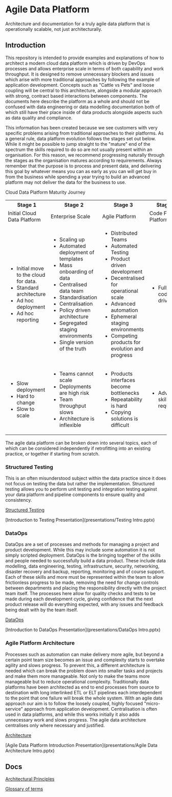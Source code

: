 # Agile Data Platform

Architecture and documentation for a truly agile data platform that is operationally scalable, not just architecturally.

## Introduction

This repository is intended to provide examples and explanations of how to architect a modern cloud data platform which is driven by DevOps processes and allows enterprise scale in terms of both capability and work throughput. It is designed to remove unnecessary blockers and issues which arise with more traditional approaches by following the example of application development. Concepts such as "Cattle vs Pets" and loose coupling will be central to this architecture, alongside a modular approach with strong, contract based interactions between components. The documents here describe the platform as a whole and should not be confused with data engineering or data modelling documentation both of which still have their place inside of data products alongside aspects such as data quality and compliance.

This information has been created because we see customers with very specific problems arising from traditional approaches to their platforms. As a general rule, data platform evolution follows the stages set out below. While it might be possible to jump straight to the "mature" end of the spectrum the skills required to do so are not usually present within an organisation. For this reason, we recommend progressing naturally through the stages as the organisation matures according to requirements. Always remember that the purpose is to process and present data, and delivering this goal by whatever means you can as early as you can will get buy in from the business while spending a year trying to build an advanced platform may not deliver the data for the business to use.

Cloud Data Platform Maturity Journey
<table>
  <tr>
    <th>Stage 1</th>
    <th>Stage 2</th>
    <th>Stage 3</th>
    <th>Stage 4</th>
  </tr>
  <tr>
    <td>Initial Cloud Data Platform</td>
    <td>Enterprise Scale</td>
    <td>Agile Platform</td>
    <td>Code First Platform</td>
  </tr>
  <tr>
    <td>
      <ul>
        <li>Initial move to the cloud for data.</li>
        <li>Standard architecture</li>
        <li>Ad hoc deployment</li>
        <li>Ad hoc reporting</li>
      </ul>
    </td>
    <td>
      <ul>
        <li>Scaling up</li>
        <li>Automated deployment of templates</li>
        <li>Mass onboarding of data</li>
        <li>Centralised data team</li>
        <li>Standardisation</li>
        <li>Centralisation</li>
        <li>Policy driven architecture</li>
        <li>Segregated staging environments</li>
        <li>Single version of the truth</li>
      </ul>
    </td>
    <td>
      <ul>
        <li>Distributed Teams</li>
        <li>Automated Testing</li>
        <li>Product driven development</li>
        <li>Decentralised for operational scale</li>
        <li>Advanced automation</li>
        <li>Ephemeral staging environments</li>
        <li>Competing products for evolution and progress</li>
      </ul>
    </td>
    <td>
      <ul>
        <li>Fully code driven</li>
      </ul>
    </td>
  </tr>
  <tr>
    <td>
      <ul>
        <li>Slow deployment</li>
        <li>Hard to change</li>
        <li>Slow to scale</li>
      </ul>
    </td>
    <td>
      <ul>
        <li>Teams cannot scale</li>
        <li>Deployments are high risk</li>
        <li>Team throughput slows</li>
        <li>Architecture is inflexible</li>
      </ul>
    </td>
    <td>
      <ul>
        <li>Products interfaces become bottlenecks</li>
        <li>Repeatability is hard</li>
        <li>Copying solutions is difficult</li>
      </ul>
    </td>
    <td>
      <ul>
        <li>Advanced skills required</li>
      </ul>
    </td>
  </tr>
</table>

The agile data platform can be broken down into several topics, each of which can be considered independently if retrofitting into an existing practice, or together if starting from scratch. 

### Structured Testing

This is an often misunderstood subject within the data practice since it does not focus on testing the data but rather the implementation. Structured testing allows you to perform unit testing and integration testing against your data platform and pipeline components to ensure quality and consistency.

[Structured Testing](docs/testing.md)

[Introduction to Testing Presentation](presentations/Testing Intro.pptx)

### DataOps

DataOps are a set of processes and methods for managing a project and product development. While this may include some automation it is not simply scripted deployment. DataOps is the bringing together of the skills and people needed to successfully build a data product. These include data modelling, data engineering, testing, infrastructure, security, networking, disaster recovery and backup, reporting, monitoring and of course support. Each of these skills and more must be represented within the team to allow frictionless progress to be made, removing the need for change controls between departments and placing the responsibility directly with the project team itself. The processes here allow for quality checks and tests to be made during each development cycle, giving confidence that the next product release will do everything expected, with any issues and feedback being dealt with by the team itself.

[DataOps](docs/dataOps.md)

[Introduction to DataOps Presentation](presentations/DataOps Intro.pptx)

### Agile Platform Architecture

Processes such as automation can make delivery more agile, but beyond a certain point team size becomes an issue and complexity starts to overtake agility and slows progress. To prevent this, a different architecture is needed which can break the problem down into smaller tasks and projects and make them more manageable. Not only to make the teams more manageable but to reduce operational complexity. Traditionally data platforms have been architected as end to end processes from source to destination with long interlinked ETL or ELT pipelines each interdependent to the point that one failure will break the whole system. With an agile data approach our aim is to follow the loosely coupled, highly focused "micro-service" approach from application development. Centralisation is often used in data platforms, and while this works initially it also adds unnecessary work and slows progress. The agile data architecture centralises only where necessary and justified.

[Architecture](docs/architecture.md)

[Agile Data Platform Introduction Presentation](presentations/Agile Data Architecture Intro.pptx)

## Docs

[Architectural Principles](docs/architecturalPrinciples.md)

[Glossary of terms](docs/glossary.md)
